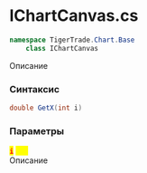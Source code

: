 
# IChartCanvas.cs
```csharp
namespace TigerTrade.Chart.Base  
    class IChartCanvas
```

Описание

### Синтаксис
```csharp
double GetX(int i)
```

### Параметры
<mark style="color:red;">**`i`**</mark> <mark style="color:yellow;">`int`</mark>  
 Описание  
  

                    
                    